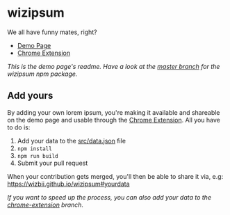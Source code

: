 # wizipsum

We all have funny mates, right?

* [Demo Page](https://wizbii.github.io/wizipsum)
* [Chrome Extension](https://chrome.google.com/webstore/detail/wizipsum/ncibdpfgnoldfhagojkniefnaokacfhf)

*This is the demo page's readme. Have a look at the [master branch](https://github.com/wizbii/wizipsum) for the wizipsum npm package.*

## Add yours

By adding your own lorem ipsum, you're making it available and shareable on the demo page and usable through the [Chrome Extension](https://chrome.google.com/webstore/detail/wizipsum/ncibdpfgnoldfhagojkniefnaokacfhf).
All you have to do is:

1. Add your data to the [src/data.json](https://github.com/wizbii/wizipsum/blob/gh-pages/public/data/wizbii.json) file
2. `npm install`
3. `npm run build`
4. Submit your pull request

When your contribution gets merged, you'll then be able to share it via, e.g: https://wizbii.github.io/wizipsum#yourdata

*If you want to speed up the process, you can also add your data to the [chrome-extension](https://github.com/wizbii/wizipsum/tree/chrome-extension) branch.*
